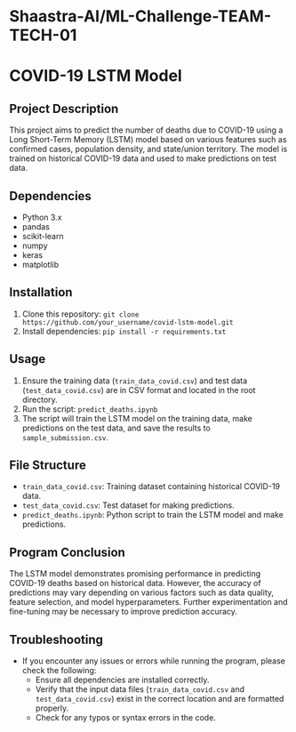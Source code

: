 # Shaastra-AI/ML-Challenge-TEAM-TECH-01
# COVID-19 LSTM Model

## Project Description
This project aims to predict the number of deaths due to COVID-19 using a Long Short-Term Memory (LSTM) model based on various features such as confirmed cases, population density, and state/union territory. The model is trained on historical COVID-19 data and used to make predictions on test data.

## Dependencies
- Python 3.x
- pandas
- scikit-learn
- numpy
- keras
- matplotlib

## Installation
1. Clone this repository: `git clone https://github.com/your_username/covid-lstm-model.git`
2. Install dependencies: `pip install -r requirements.txt`

## Usage
1. Ensure the training data (`train_data_covid.csv`) and test data (`test_data_covid.csv`) are in CSV format and located in the root directory.
2. Run the script: `predict_deaths.ipynb`
3. The script will train the LSTM model on the training data, make predictions on the test data, and save the results to `sample_submission.csv`.

## File Structure
- `train_data_covid.csv`: Training dataset containing historical COVID-19 data.
- `test_data_covid.csv`: Test dataset for making predictions.
- `predict_deaths.ipynb`: Python script to train the LSTM model and make predictions.

## Program Conclusion
The LSTM model demonstrates promising performance in predicting COVID-19 deaths based on historical data. However, the accuracy of predictions may vary depending on various factors such as data quality, feature selection, and model hyperparameters. Further experimentation and fine-tuning may be necessary to improve prediction accuracy.

## Troubleshooting
- If you encounter any issues or errors while running the program, please check the following:
  - Ensure all dependencies are installed correctly.
  - Verify that the input data files (`train_data_covid.csv` and `test_data_covid.csv`) exist in the correct location and are formatted properly.
  - Check for any typos or syntax errors in the code.

